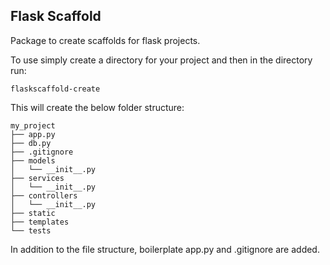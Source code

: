 Flask Scaffold
--------
Package to create scaffolds for flask projects.


To use simply create a directory for your project and then in the directory run:

    flaskscaffold-create


This will create the below folder structure:


    my_project
    ├── app.py
    ├── db.py
    ├── .gitignore
    ├── models         
    │   └── __init__.py
    ├── services         
    │   └── __init__.py
    ├── controllers         
    │   └── __init__.py
    ├── static
    ├── templates
    └── tests


In addition to the file structure, boilerplate app.py and .gitignore are added.